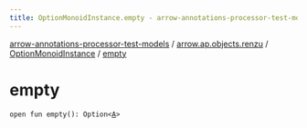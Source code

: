 ```yaml
---
title: OptionMonoidInstance.empty - arrow-annotations-processor-test-models
---
```


[arrow-annotations-processor-test-models](../../index.html) / [arrow.ap.objects.renzu](../index.html) / [OptionMonoidInstance](index.html) / [empty](./empty.html)

# empty

`open fun empty(): Option<`[`A`](index.html#A)`>`